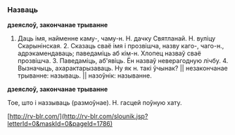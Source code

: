 ### Назваць
**дзеяслоў, закончанае трыванне**

1. Даць імя, найменне каму-, чаму-н. Н. дачку Святланай. Н. вуліцу Скарынінская. 2. Сказаць сваё імя і прозвішча, назву каго-, чаго-н., адрэкамендаваць; паведаміць аб кім-н. Хлопец назваў сваё прозвішча. 3. Паведаміць, аб'явіць. Ён назваў неверагодную лічбу. 4. Вызначыць, ахарактарызаваць. Ну як н. такі ўчынак? || незакончанае трыванне: называць. || назоўнік: называнне.

**дзеяслоў, закончанае трыванне**

Тое, што і наззываць (размоўнае). Н. гасцей поўную хату.

<a rel="author">[http://rv-blr.com/](http://rv-blr.com/slounik.jsp?letterId=0&maskId=0&pageId=1786)</a>
